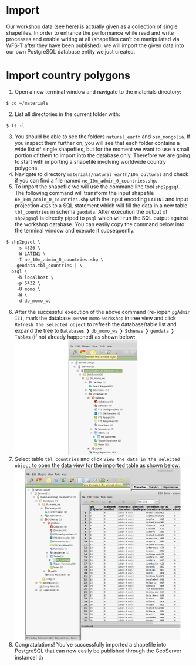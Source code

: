 # Import

Our workshop data (see [here](../../../../overview/data.md)) is actually given as a
collection of single shapefiles. In order to enhance the performance while
read and write processes and enable writing at all (shapefiles can't be
manipulated via WFS-T after they have been published), we will import the
given data into our own PostgreSQL database entity we just created.

# Import country polygons

1. Open a new terminal window and navigate to the materials directory:
```
$ cd ~/materials
```
2. List all directories in the current folder with:
```
$ ls -l
```
3. You should be able to see the folders `natural_earth` and `osm_mongolia`. If
   you inspect them further on, you will see that each folder contains a wide list
   of single shapefiles, but for the moment we want to use a small portion of
   them to import into the database only. Therefore we are going to start with
   importing a shapefile involving worldwide country polygons.
4. Navigate to directory `materials/natural_earth/10m_cultural` and check if you
   can find a file named `ne_10m_admin_0_countries.shp`.
5. To import the shapefile we will use the command line tool `shp2pgsql`. The
   following command will transform the input shapefile `ne_10m_admin_0_countries.shp`
   with the input encoding `LATIN1` and input projection `4326` to a SQL statement
   which will fill the data in a new table `tbl_countries` in schema `geodata`.
   After execution the output of `shp2pgsql` is directly piped to `psql` which
   will run the SQL output against the workshop database. You can easily copy
   the command below into the terminal window and execute it subsequently.
```
$ shp2pgsql \
    -s 4326 \
    -W LATIN1 \
    -I ne_10m_admin_0_countries.shp \
    geodata.tbl_countries | \
  psql \
    -h localhost \
    -p 5432 \
    -U momo \
    -W \
    -d db_momo_ws
```
6. After the successful execution of the above command (re-)open `pgAdmin III`,
   mark the database server `momo-workshop` in tree view and click
   `Refresh the selected object` to refresh the database/table list and expand
   the tree to `Databases` &#10093; `db_momo_ws` &#10093; `Schemas` &#10093;
   `geodata` &#10093; `Tables` (if not already happened) as shown below:
![](../../../assets/refresh_list_view.png)
7. Select table `tbl_countries` and click `View the data in the selected object`
   to open the data view for the imported table as shown below:
![](../../../assets/open_data_view.png)
8. Congratulations! You've successfully imported a shapefile into PostgreSQL
   that can now easily be published through the GeoServer instance! :thumbsup:
